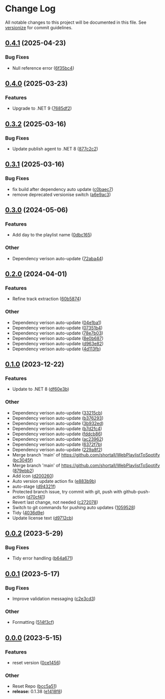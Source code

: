 # Change Log

All notable changes to this project will be documented in this file. See [versionize](https://github.com/versionize/versionize) for commit guidelines.

<a name="0.4.1"></a>
## [0.4.1](https://www.github.com/shortall/WebPlaylistToSpotify/releases/tag/v0.4.1) (2025-04-23)

### Bug Fixes

* Null reference error ([6f35bc4](https://www.github.com/shortall/WebPlaylistToSpotify/commit/6f35bc44a2c57978e89dddac69e5dfd28ccfa5bd))

<a name="0.4.0"></a>
## [0.4.0](https://www.github.com/shortall/WebPlaylistToSpotify/releases/tag/v0.4.0) (2025-03-23)

### Features

* Upgrade to .NET 9 ([7685df2](https://www.github.com/shortall/WebPlaylistToSpotify/commit/7685df2a2dacc9531da5bd16faf034e0dc955b64))

<a name="0.3.2"></a>
## [0.3.2](https://www.github.com/shortall/WebPlaylistToSpotify/releases/tag/v0.3.2) (2025-03-16)

### Bug Fixes

* Update publish agent to .NET 8 ([877c2c2](https://www.github.com/shortall/WebPlaylistToSpotify/commit/877c2c2f6a894e69070c86296eb529955a386c7f))

<a name="0.3.1"></a>
## [0.3.1](https://www.github.com/shortall/WebPlaylistToSpotify/releases/tag/v0.3.1) (2025-03-16)

### Bug Fixes

* fix build after dependency auto update ([c0baec7](https://www.github.com/shortall/WebPlaylistToSpotify/commit/c0baec7b362dae045f69c98b1c9afaa7f3b7a476))
* remove deprecated versionise switch ([a6e9ac3](https://www.github.com/shortall/WebPlaylistToSpotify/commit/a6e9ac36da11902b0a398aba3dbe18fe858a4968))

<a name="0.3.0"></a>
## [0.3.0](https://www.github.com/shortall/WebPlaylistToSpotify/releases/tag/v0.3.0) (2024-05-06)

### Features

* Add day to the playlist name ([0dbc165](https://www.github.com/shortall/WebPlaylistToSpotify/commit/0dbc165f83e984e77b427a06d37c63dc42723ed8))

### Other

* Dependency verison auto-update ([72aba44](https://www.github.com/shortall/WebPlaylistToSpotify/commit/72aba44979332d4af76e7eff8995bc6a17e98723))

<a name="0.2.0"></a>
## [0.2.0](https://www.github.com/shortall/WebPlaylistToSpotify/releases/tag/v0.2.0) (2024-04-01)

### Features

* Refine track extraction ([60b5874](https://www.github.com/shortall/WebPlaylistToSpotify/commit/60b5874ce4e23d43593b82df1f688a9248cdba68))

### Other

* Dependency verison auto-update ([04e1ba1](https://www.github.com/shortall/WebPlaylistToSpotify/commit/04e1ba1af544ce61565bcc5299e0e37507c295e5))
* Dependency verison auto-update ([07351b4](https://www.github.com/shortall/WebPlaylistToSpotify/commit/07351b477a8facff07b85608bfbdccf842d48cce))
* Dependency verison auto-update ([78e7b03](https://www.github.com/shortall/WebPlaylistToSpotify/commit/78e7b03b2c999a2b7b9481d31e1a44a398fd85e5))
* Dependency verison auto-update ([8e0b687](https://www.github.com/shortall/WebPlaylistToSpotify/commit/8e0b6873a99cef098c6cdfc1592db68f0fb5194d))
* Dependency verison auto-update ([d963e82](https://www.github.com/shortall/WebPlaylistToSpotify/commit/d963e82208600cd836650ccecb75fb046504c382))
* Dependency verison auto-update ([4d113fb](https://www.github.com/shortall/WebPlaylistToSpotify/commit/4d113fbe66b2f7e0b0d98dbae6a9fc1bdd3f31fc))

<a name="0.1.0"></a>
## [0.1.0](https://www.github.com/shortall/WebPlaylistToSpotify/releases/tag/v0.1.0) (2023-12-22)

### Features

* Update to .NET 8 ([df60e3b](https://www.github.com/shortall/WebPlaylistToSpotify/commit/df60e3beda1b6d4fea404e184e12f1965688cef1))

### Other

* Dependency verison auto-update ([33215cb](https://www.github.com/shortall/WebPlaylistToSpotify/commit/33215cba7dfb1788bf064b3555a6d4e104bae5a0))
* Dependency verison auto-update ([b376293](https://www.github.com/shortall/WebPlaylistToSpotify/commit/b376293210f1a9997d63b429b30db91a05240488))
* Dependency verison auto-update ([3b932ed](https://www.github.com/shortall/WebPlaylistToSpotify/commit/3b932ed4b16bc1e020debb351b444861013bd712))
* Dependency verison auto-update ([b7d2fc4](https://www.github.com/shortall/WebPlaylistToSpotify/commit/b7d2fc45eaaaa2076098b93d51c072557a9350f6))
* Dependency verison auto-update ([fddcb86](https://www.github.com/shortall/WebPlaylistToSpotify/commit/fddcb86c6f0d6e08cf8192b5cbc4557c9b86e394))
* Dependency verison auto-update ([ac23962](https://www.github.com/shortall/WebPlaylistToSpotify/commit/ac23962a9b1b8591a27ac39ab64409060c687875))
* Dependency verison auto-update ([6372f7b](https://www.github.com/shortall/WebPlaylistToSpotify/commit/6372f7b2c078a735d094d320ba0e61b740c190aa))
* Dependency verison auto-update ([229a8f2](https://www.github.com/shortall/WebPlaylistToSpotify/commit/229a8f253cc4aa1d12a26a4d797371f68967f37a))
* Merge branch 'main' of https://github.com/shortall/WebPlaylistToSpotify ([bc3045f](https://www.github.com/shortall/WebPlaylistToSpotify/commit/bc3045fd2fa797fe4958ab644789492c3727ce7b))
* Merge branch 'main' of https://github.com/shortall/WebPlaylistToSpotify ([879ebb2](https://www.github.com/shortall/WebPlaylistToSpotify/commit/879ebb2e4088ab8272f98b8c8ee8c9d5c8350e66))
* Add icon ([d200260](https://www.github.com/shortall/WebPlaylistToSpotify/commit/d200260c26b96f12ae022daf18160fa997b50ca7))
* Auto version update action fix ([e883b9b](https://www.github.com/shortall/WebPlaylistToSpotify/commit/e883b9bf454d6c6d2fa5d166bbd53f6e73c567c6))
* auto-stage ([d94321f](https://www.github.com/shortall/WebPlaylistToSpotify/commit/d94321f01b9055f8db2e6a4f3b024e06cf731540))
* Protected branch issue, try commit with git, push with github-push-action ([d70cf41](https://www.github.com/shortall/WebPlaylistToSpotify/commit/d70cf416baaad2960e48ad4ffc8ef62d1977c745))
* Revert last change, not needed ([c272078](https://www.github.com/shortall/WebPlaylistToSpotify/commit/c272078826b1779642b1d436557d63595a7b5b2e))
* Switch to git commands for pushing auto updates ([1059528](https://www.github.com/shortall/WebPlaylistToSpotify/commit/1059528db99fa6d1ffb907da6f4200fc0aac15ba))
* Tidy ([4036d9e](https://www.github.com/shortall/WebPlaylistToSpotify/commit/4036d9ec8e5bcffa69893a2cf3da629d94976fc1))
* Update license text ([d9712cb](https://www.github.com/shortall/WebPlaylistToSpotify/commit/d9712cbf6a597fd25a980db5413cfa7b7b271381))

<a name="0.0.2"></a>
## [0.0.2](https://www.github.com/shortall/WebPlaylistToSpotify/releases/tag/v0.0.2) (2023-5-29)

### Bug Fixes

* Tidy error handling ([b64a671](https://www.github.com/shortall/WebPlaylistToSpotify/commit/b64a671caae104a3cb47a9c727f45b210fb3fbae))

<a name="0.0.1"></a>
## [0.0.1](https://www.github.com/shortall/WebPlaylistToSpotify/releases/tag/v0.0.1) (2023-5-17)

### Bug Fixes

* Improve validation messaging ([c2e3cd3](https://www.github.com/shortall/WebPlaylistToSpotify/commit/c2e3cd3b418bd108c4d2963321ff8f35037954ce))

### Other

* Formatting ([514f3cf](https://www.github.com/shortall/WebPlaylistToSpotify/commit/514f3cf1d98aa783eefb5106d49eccfb177f0e57))

<a name="0.0.0"></a>
## [0.0.0](https://www.github.com/shortall/WebPlaylistToSpotify/releases/tag/v0.0.0) (2023-5-15)

### Features

* reset version ([0ce1456](https://www.github.com/shortall/WebPlaylistToSpotify/commit/0ce1456baf44463c17b4833b102f68f790a37f84))

### Other

* Reset Repo ([bcc5a51](https://www.github.com/shortall/WebPlaylistToSpotify/commit/bcc5a51a4567b26bf5c85d9d9aff23a0e72d9902))
* **release:** 0.1.38 ([e1418f8](https://www.github.com/shortall/WebPlaylistToSpotify/commit/e1418f8979b36f455d949dc492a87b46c7f00217))

